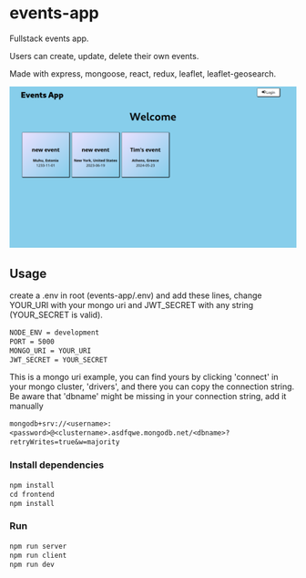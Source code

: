# events-app
Fullstack events app.

Users can create, update, delete their own events.

Made with express, mongoose, react, redux, leaflet, leaflet-geosearch.

![Event page](showcase/2023-06-20-16:45:57-screenshot.png)

## Usage

create a .env in root (events-app/.env) and add these lines,
change YOUR_URI with your mongo uri and JWT_SECRET with 
any string (YOUR_SECRET is valid).

```
NODE_ENV = development
PORT = 5000
MONGO_URI = YOUR_URI
JWT_SECRET = YOUR_SECRET
```
This is a mongo uri example, you can find yours by clicking 
'connect' in your mongo cluster, 'drivers', and there you 
can copy the connection string. Be aware that 'dbname' might
be missing in your connection string, add it manually
```
mongodb+srv://<username>:<password>@<clustername>.asdfqwe.mongodb.net/<dbname>?retryWrites=true&w=majority
```

### Install dependencies

```
npm install
cd frontend
npm install
```

### Run

```
npm run server
npm run client
npm run dev
```
